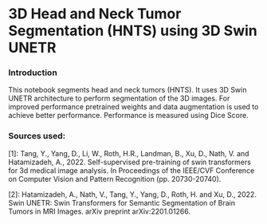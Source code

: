 # 3D Head and Neck Tumor Segmentation (HNTS) using 3D Swin UNETR

### Introduction

This notebook segments head and neck tumors (HNTS). It uses 3D Swin UNETR architecture to perform segmentation of the 3D images. For improved performance pretrained weights and data augmentation is used to achieve better performance. Performance is measured using Dice Score.

### Sources used:

[1]: Tang, Y., Yang, D., Li, W., Roth, H.R., Landman, B., Xu, D., Nath, V. and Hatamizadeh, A., 2022. Self-supervised pre-training of swin transformers for 3d medical image analysis. In Proceedings of the IEEE/CVF Conference on Computer Vision and Pattern Recognition (pp. 20730-20740).

[2]: Hatamizadeh, A., Nath, V., Tang, Y., Yang, D., Roth, H. and Xu, D., 2022. Swin UNETR: Swin Transformers for Semantic Segmentation of Brain Tumors in MRI Images. arXiv preprint arXiv:2201.01266.